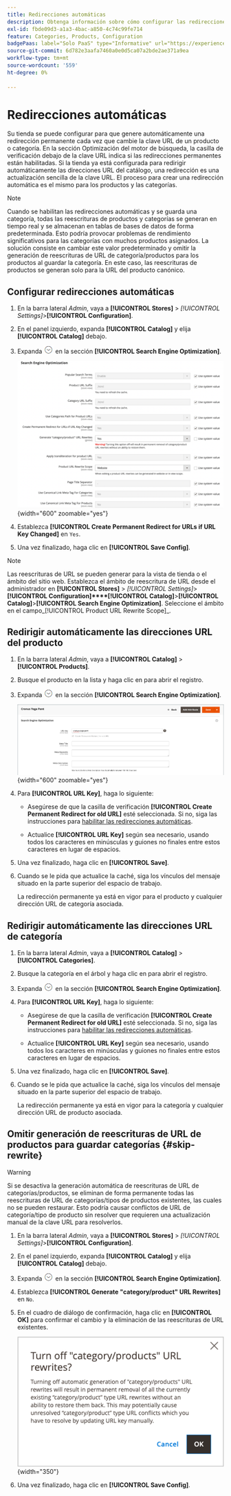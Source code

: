 ```yaml
---
title: Redirecciones automáticas
description: Obtenga información sobre cómo configurar las redirecciones automáticas que se generan cada vez que la clave URL de un producto o categoría cambia en la tienda Commerce.
exl-id: fbde09d3-a1a3-4bac-a850-4c74c99fe714
feature: Categories, Products, Configuration
badgePaas: label="Solo PaaS" type="Informative" url="https://experienceleague.adobe.com/en/docs/commerce/user-guides/product-solutions" tooltip="Se aplica solo a proyectos de Adobe Commerce en la nube (infraestructura PaaS administrada por Adobe) y a proyectos locales."
source-git-commit: 6d782e3aafa7460a0e0d5ca07a2bde2ae371a9ea
workflow-type: tm+mt
source-wordcount: '559'
ht-degree: 0%

---
```


# Redirecciones automáticas

Su tienda se puede configurar para que genere automáticamente una redirección permanente cada vez que cambie la clave URL de un producto o categoría. En la sección Optimización del motor de búsqueda, la casilla de verificación debajo de la clave URL indica si las redirecciones permanentes están habilitadas. Si la tienda ya está configurada para redirigir automáticamente las direcciones URL del catálogo, una redirección es una actualización sencilla de la clave URL. El proceso para crear una redirección automática es el mismo para los productos y las categorías.

>[!NOTE]
>
>Cuando se habilitan las redirecciones automáticas y se guarda una categoría, todas las reescrituras de productos y categorías se generan en tiempo real y se almacenan en tablas de bases de datos de forma predeterminada. Esto podría provocar problemas de rendimiento significativos para las categorías con muchos productos asignados. La solución consiste en cambiar este valor predeterminado y omitir la generación de reescrituras de URL de categoría/productos para los productos al guardar la categoría. En este caso, las reescrituras de productos se generan solo para la URL del producto canónico.

## Configurar redirecciones automáticas

1. En la barra lateral _Admin_, vaya a **[!UICONTROL Stores]** > _[!UICONTROL Settings]_>**[!UICONTROL Configuration]**.

1. En el panel izquierdo, expanda **[!UICONTROL Catalog]** y elija **[!UICONTROL Catalog]** debajo.

1. Expanda ![Selector de expansión](../assets/icon-display-expand.png) en la sección **[!UICONTROL Search Engine Optimization]**.

   ![Configuración del catálogo: optimización del motor de búsqueda](../configuration-reference/catalog/assets/catalog-search-engine-optimization.png){width="600" zoomable="yes"}

1. Establezca **[!UICONTROL Create Permanent Redirect for URLs if URL Key Changed]** en `Yes`.

1. Una vez finalizado, haga clic en **[!UICONTROL Save Config]**.


>[!NOTE]
>
> Las reescrituras de URL se pueden generar para la vista de tienda o el ámbito del sitio web. Establezca el ámbito de reescritura de URL desde el administrador en **[!UICONTROL Stores]** > _[!UICONTROL Settings]_>**[!UICONTROL Configuration]****[!UICONTROL Catalog]**>**[!UICONTROL Catalog]**>**[!UICONTROL Search Engine Optimization]**. Seleccione el ámbito en el campo_[!UICONTROL Product URL Rewrite Scope]_.

## Redirigir automáticamente las direcciones URL del producto

1. En la barra lateral _Admin_, vaya a **[!UICONTROL Catalog]** > **[!UICONTROL Products]**.

1. Busque el producto en la lista y haga clic en para abrir el registro.

1. Expanda ![El selector de expansión ](../assets/icon-display-expand.png) en la sección **[!UICONTROL Search Engine Optimization]**.

   ![Optimización del motor de búsqueda de productos: redirección permanente](./assets/product-search-engine-optimization-create-permanent-redirect.png){width="600" zoomable="yes"}

1. Para **[!UICONTROL URL Key]**, haga lo siguiente:

   - Asegúrese de que la casilla de verificación **[!UICONTROL Create Permanent Redirect for old URL]** esté seleccionada. Si no, siga las instrucciones para [habilitar las redirecciones automáticas](url-rewrite.md#configure-url-rewrites).

   - Actualice **[!UICONTROL URL Key]** según sea necesario, usando todos los caracteres en minúsculas y guiones no finales entre estos caracteres en lugar de espacios.

1. Una vez finalizado, haga clic en **[!UICONTROL Save]**.

1. Cuando se le pida que actualice la caché, siga los vínculos del mensaje situado en la parte superior del espacio de trabajo.

   La redirección permanente ya está en vigor para el producto y cualquier dirección URL de categoría asociada.

## Redirigir automáticamente las direcciones URL de categoría

1. En la barra lateral _Admin_, vaya a **[!UICONTROL Catalog]** > **[!UICONTROL Categories]**.

1. Busque la categoría en el árbol y haga clic en para abrir el registro.

1. Expanda ![Selector de expansión](../assets/icon-display-expand.png) en la sección **[!UICONTROL Search Engine Optimization]**.

1. Para **[!UICONTROL URL Key]**, haga lo siguiente:

   - Asegúrese de que la casilla de verificación **[!UICONTROL Create Permanent Redirect for old URL]** esté seleccionada. Si no, siga las instrucciones para [habilitar las redirecciones automáticas](url-rewrite.md#configure-url-rewrites).

   - Actualice **[!UICONTROL URL Key]** según sea necesario, usando todos los caracteres en minúsculas y guiones no finales entre estos caracteres en lugar de espacios.

1. Una vez finalizado, haga clic en **[!UICONTROL Save]**.

1. Cuando se le pida que actualice la caché, siga los vínculos del mensaje situado en la parte superior del espacio de trabajo.

   La redirección permanente ya está en vigor para la categoría y cualquier dirección URL de producto asociada.

## Omitir generación de reescrituras de URL de productos para guardar categorías {#skip-rewrite}

>[!WARNING]
>
>Si se desactiva la generación automática de reescrituras de URL de categorías/productos, se eliminan de forma permanente todas las reescrituras de URL de categorías/tipos de productos existentes, las cuales no se pueden restaurar. Esto podría causar conflictos de URL de categoría/tipo de producto sin resolver que requieren una actualización manual de la clave URL para resolverlos.

1. En la barra lateral _Admin_, vaya a **[!UICONTROL Stores]** > _[!UICONTROL Settings]_>**[!UICONTROL Configuration]**.

1. En el panel izquierdo, expanda **[!UICONTROL Catalog]** y elija **[!UICONTROL Catalog]** debajo.

1. Expanda ![Selector de expansión](../assets/icon-display-expand.png) en la sección **[!UICONTROL Search Engine Optimization]**.

1. Establezca **[!UICONTROL Generate "category/product" URL Rewrites]** en `No`.

1. En el cuadro de diálogo de confirmación, haga clic en **[!UICONTROL OK]** para confirmar el cambio y la eliminación de las reescrituras de URL existentes.

   ![Desactivar reescrituras de URL de productos/categorías: confirmar](./assets/seo-rewrite-off.png){width="350"}

1. Una vez finalizado, haga clic en **[!UICONTROL Save Config]**.
